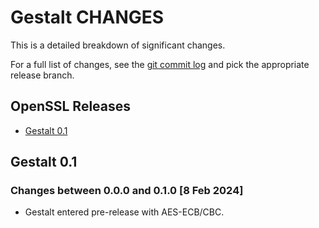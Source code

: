 Gestalt CHANGES
===============

This is a detailed breakdown of significant changes.

For a full list of changes, see the [git commit log][log] and pick the
appropriate release branch.

  [log]: https://github.com/HLRichardson-Git/Gestalt/commits/

OpenSSL Releases
----------------

 - [Gestalt 0.1](#gestalt-v0.1.0)

Gestalt 0.1
-----------

### Changes between 0.0.0 and 0.1.0 [8 Feb 2024]

 * Gestalt entered pre-release with AES-ECB/CBC.
